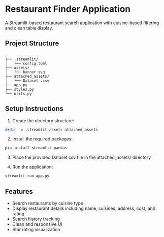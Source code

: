 # Restaurant Finder Application

A Streamlit-based restaurant search application with cuisine-based filtering and clean table display.

## Project Structure
```
.
├── .streamlit/
│   └── config.toml
├── assets/
│   └── banner.svg
├── attached_assets/
│   └── Dataset .csv
├── app.py
├── styles.py
└── utils.py
```

## Setup Instructions

1. Create the directory structure:
```bash
mkdir -p .streamlit assets attached_assets
```

2. Install the required packages:
```bash
pip install streamlit pandas
```

3. Place the provided Dataset.csv file in the attached_assets/ directory

4. Run the application:
```bash
streamlit run app.py
```

## Features
- Search restaurants by cuisine type
- Display restaurant details including name, cuisines, address, cost, and rating
- Search history tracking
- Clean and responsive UI
- Star rating visualization
